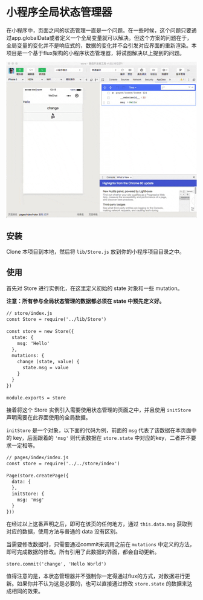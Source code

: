 # 小程序全局状态管理器

在小程序中，页面之间的状态管理一直是一个问题。在一些时候，这个问题只要通过app.globalData或者定义一个全局变量就可以解决。但这个方案的问题在于，全局变量的变化并不是响应式的，数据的变化并不会引发对应界面的重新渲染。本项目是一个基于flux架构的小程序状态管理器，将试图解决以上提到的问题。

![](./asset/demo.gif)

## 安装
Clone 本项目到本地，然后将 `lib/Store.js` 放到你的小程序项目目录之中。

## 使用

首先对 Store 进行实例化，在这里定义初始的 state 对象和一些 mutation。

**注意：所有参与全局状态管理的数据都必须在 state 中预先定义好。**

```
// store/index.js
const Store = require('../lib/Store')

const store = new Store({
  state: {
    msg: 'Hello'
  },
  mutations: {
    change (state, value) {
      state.msg = value
    }
  }
})

module.exports = store
```

接着将这个 Store 实例引入需要使用状态管理的页面之中，并且使用 `initStore` 声明需要在此界面使用的全局数据。

`initStore` 是一个对象，以下面的代码为例，前面的 `msg` 代表了该数据在本页面中的 key，后面跟着的 `'msg'` 则代表数据在 `store.state` 中对应的key，二者并不要求一定相等。

```
// pages/index/index.js
const store = require('../../store/index')

Page(store.createPage({
  data: {
  },
  initStore: {
    msg: 'msg'
  }
}))
```

在经过以上这番声明之后，即可在该页的任何地方，通过 `this.data.msg` 获取到对应的数据，使用方法与普通的 data 没有区别。

当需要修改数据时，只需要通过commit来调用之前在 `mutations` 中定义的方法，即可完成数据的修改。所有引用了此数据的界面，都会自动更新。

```
store.commit('change', 'Hello World')
```

值得注意的是，本状态管理器并不强制你一定得通过flux的方式，对数据进行更新。如果你并不认为这是必要的，也可以直接通过修改 `store.state` 的数据来达成相同的效果。

